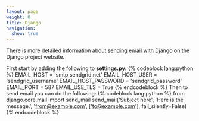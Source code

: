 ```yaml
---
layout: page
weight: 0
title: Django
navigation:
  show: true
---
```


There is more detailed information about [sending email with Django](https://docs.djangoproject.com/en/dev/topics/email/) on the Django project website.

First start by adding the following to **settings.py:** {% codeblock lang:python %} EMAIL_HOST = 'smtp.sendgrid.net' EMAIL_HOST_USER = 'sendgrid_username' EMAIL_HOST_PASSWORD = 'sendgrid_password' EMAIL_PORT = 587 EMAIL_USE_TLS = True {% endcodeblock %} Then to send email you can do the following: {% codeblock lang:python %} from django.core.mail import send_mail send_mail('Subject here', 'Here is the message.', 'from@example.com', ['to@example.com'], fail_silently=False) {% endcodeblock %}
